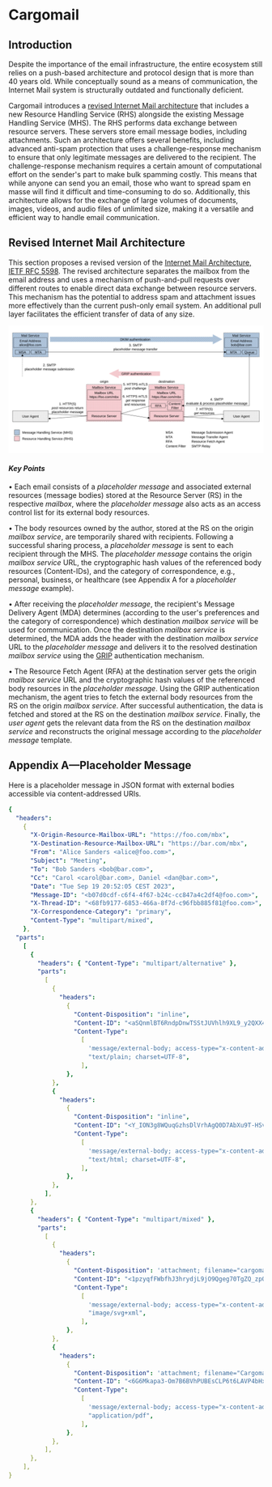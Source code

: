 # Cargomail

## Introduction

Despite the importance of the email infrastructure, the entire ecosystem still relies on a push-based architecture and protocol design that is more than 40 years old. While conceptually sound as a means of communication, the Internet Mail system is structurally outdated and functionally deficient.

Cargomail introduces a [revised Internet Mail architecture](#revised-internet-mail-architecture) that includes a new Resource Handling Service (RHS) alongside the existing Message Handling Service (MHS). The RHS performs data exchange between resource servers. These servers store email message bodies, including attachments. Such an architecture offers several benefits, including advanced anti-spam protection that uses a challenge-response mechanism to ensure that only legitimate messages are delivered to the recipient. The challenge-response mechanism requires a certain amount of computational effort on the sender's part to make bulk spamming costly. This means that while anyone can send you an email, those who want to spread spam en masse will find it difficult and time-consuming to do so. Additionally, this architecture allows for the exchange of large volumes of documents, images, videos, and audio files of unlimited size, making it a versatile and efficient way to handle email communication.

<!--
## White Paper

This project is constantly evolving. You can download the latest revision of the whitepaper here: [Cargomail.pdf](https://github.com/cargomail-org/cargomail/raw/main/whitepaper/Cargomail.pdf).
-->

## Revised Internet Mail Architecture

This section proposes a revised version of the [Internet Mail Architecture, IETF RFC 5598](https://www.rfc-editor.org/rfc/rfc5598.html). The revised architecture separates the mailbox from the email address and uses a mechanism of push-and-pull requests over different routes to enable direct data exchange between resource servers. This mechanism has the potential to address spam and attachment issues more effectively than the current push-only email system. An additional pull layer facilitates the efficient transfer of data of any size.

![Revised Internet Mail Architecture](whitepaper/revised_internet_mail_architecture.svg)

#### *Key Points*

• Each email consists of a *placeholder message* and associated external resources (message bodies) stored at the Resource Server (RS) in the respective *mailbox*, where the *placeholder message* also acts as an access control list for its external body resources.

• The body resources owned by the author, stored at the RS on the origin *mailbox service*, are temporarily shared with recipients. Following a successful sharing process, a *placeholder message* is sent to each recipient through the MHS. The *placeholder message* contains the origin *mailbox service* URL, the cryptographic hash values of the referenced body resources (Content-IDs), and the category of correspondence, e.g., personal, business, or healthcare (see Appendix A for a *placeholder message* example).

• After receiving the *placeholder message*, the recipient's Message Delivery Agent (MDA) determines (according to the user's preferences and the category of correspondence) which destination *mailbox service* will be used for communication. Once the destination *mailbox service* is determined, the MDA adds the header with the destination *mailbox service* URL to the *placeholder message* and delivers it to the resolved destination *mailbox service* using the [GRIP](https://github.com/cargomail-org/grip) authentication mechanism.

• The Resource Fetch Agent (RFA) at the destination server gets the origin *mailbox service* URL and the cryptographic hash values of the referenced body resources in the *placeholder message*. Using the GRIP authentication mechanism, the agent tries to fetch the external body resources from the RS on the origin *mailbox service*. After successful authentication, the data is fetched and stored at the RS on the destination *mailbox service*. Finally, the *user agent* gets the relevant data from the RS on the destination *mailbox service* and reconstructs the original message according to the *placeholder message* template.


## Appendix A—Placeholder Message

Here is a placeholder message in JSON format with external bodies accessible via content-addressed URIs.

```yaml
{
  "headers":
    {
      "X-Origin-Resource-Mailbox-URL": "https://foo.com/mbx",
      "X-Destination-Resource-Mailbox-URL": "https://bar.com/mbx",
      "From": "Alice Sanders <alice@foo.com>",
      "Subject": "Meeting",
      "To": "Bob Sanders <bob@bar.com>",
      "Cc": "Carol <carol@bar.com>, Daniel <dan@bar.com>",
      "Date": "Tue Sep 19 20:52:05 CEST 2023",
      "Message-ID": "<b07d0cdf-c6f4-4f67-b24c-cc847a4c2df4@foo.com>",
      "X-Thread-ID": "<68fb9177-6853-466a-8f7d-c96fbb885f81@foo.com>",
      "X-Correspondence-Category": "primary",
      "Content-Type": "multipart/mixed",
    },
  "parts":
    [
      {
        "headers": { "Content-Type": "multipart/alternative" },
        "parts":
          [
            {
              "headers":
                {
                  "Content-Disposition": "inline",
                  "Content-ID": "<aSQnmlBT6RndpDnwTSStJUVhlh9XL9_y2QXX42NhKuI>",
                  "Content-Type":
                    [
                      'message/external-body; access-type="x-content-addressed-uri"; hash-algorithm="sha256"; size="42"',
                      "text/plain; charset=UTF-8",
                    ],
                },
            },
            {
              "headers":
                {
                  "Content-Disposition": "inline",
                  "Content-ID": "<Y_ION3g8WQuqGzhsDlVrhAgQ0D7AbXu9T-HSv3w--zY>",
                  "Content-Type":
                    [
                      'message/external-body; access-type="x-content-addressed-uri"; hash-algorithm="sha256"; size="109"',
                      "text/html; charset=UTF-8",
                    ],
                },
            },
          ],
      },
      {
        "headers": { "Content-Type": "multipart/mixed" },
        "parts":
          [
            {
              "headers":
                {
                  "Content-Disposition": 'attachment; filename="cargomail_architecture.svg"',
                  "Content-ID": "<1pzyqfFWbfhJ3hrydjL9jO9Qgeg70TgZQ_zpOkt4HOU>",
                  "Content-Type":
                    [
                      'message/external-body; access-type="x-content-addressed-uri"; hash-algorithm="sha256"; size="52247"',
                      "image/svg+xml",
                    ],
                },
            },
            {
              "headers":
                {
                  "Content-Disposition": 'attachment; filename="Cargomail.pdf"',
                  "Content-ID": "<6G6Mkapa3-Om7B6BVhPUBEsCLP6t6LAVP4bHxhQF5nc>",
                  "Content-Type":
                    [
                      'message/external-body; access-type="x-content-addressed-uri"; hash-algorithm="sha256"; size="153403"',
                      "application/pdf",
                    ],
                },
            },
          ],
      },
    ],
}
```

